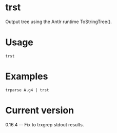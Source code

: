 # trst

Output tree using the Antlr runtime ToStringTree().

# Usage

    trst

# Examples

    trparse A.g4 | trst

# Current version

0.16.4 -- Fix to trxgrep stdout results.
